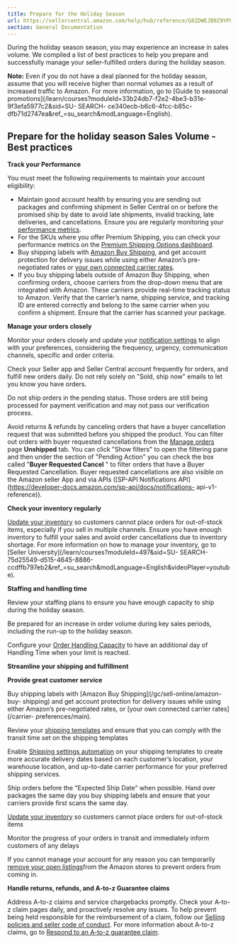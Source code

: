 ```yaml
---
title: Prepare for the Holiday Season
url: https://sellercentral.amazon.com/help/hub/reference/G8ZDWEJB9Z9YPFQ8
section: General Documentation
---
```


During the holiday season season, you may experience an increase in sales
volume. We compiled a list of best practices to help you prepare and
successfully manage your seller-fulfilled orders during the holiday season.

**Note:** Even if you do not have a deal planned for the holiday season,
assume that you will receive higher than normal volumes as a result of
increased traffic to Amazon. For more information, go to [Guide to seasonal
promotions](/learn/courses?moduleId=33b24db7-f2e2-4be3-b31e-9f3efa5977c2&sid=SU-
SEARCH-
ce340ecb-b6c6-4fcc-b85c-dfb71d2747ea&ref_=su_search&modLanguage=English).

## Prepare for the holiday season Sales Volume - Best practices

**Track your Performance**

You must meet the following requirements to maintain your account eligibility:

  * Maintain good account health by ensuring you are sending out packages and confirming shipment in Seller Central on or before the promised ship by date to avoid late shipments, invalid tracking, late deliveries, and cancellations. Ensure you are regularly monitoring your [performance metrics](/performance/dashboard). 
  * For the SKUs where you offer Premium Shipping, you can check your performance metrics on the [Premium Shipping Options dashboard](/performance/eligibilities).
  * Buy shipping labels with [Amazon Buy Shipping](/gc/sell-online/amazon-buy-shipping), and get account protection for delivery issues while using either Amazon’s pre-negotiated rates or [your own connected carrier rates](/carrier-preferences/main).
  * If you buy shipping labels outside of Amazon Buy Shipping, when confirming orders, choose carriers from the drop-down menu that are integrated with Amazon. These carriers provide real-time tracking status to Amazon. Verify that the carrier’s name, shipping service, and tracking ID are entered correctly and belong to the same carrier when you confirm a shipment. Ensure that the carrier has scanned your package. 

**Manage your orders closely**

Monitor your orders closely and update your [notification
settings](/notifications/preferences/ref=xx_notifpref_dnav_xx) to align with
your preferences, considering the frequency, urgency, communication channels,
specific and order criteria.

Check your Seller app and Seller Central account frequently for orders, and
fulfill new orders daily. Do not rely solely on "Sold, ship now" emails to let
you know you have orders.

Do not ship orders in the pending status. Those orders are still being
processed for payment verification and may not pass our verification process.

Avoid returns & refunds by canceling orders that have a buyer cancellation
request that was submitted before you shipped the product. You can filter out
orders with buyer requested cancellations from the [Manage
orders](/orders-v3/mfn/unshipped?) page **Unshipped** tab. You can click "Show
filters" to open the filtering pane and then under the section of "Pending
Action" you can check the box called "**Buyer Requested Cancel** " to filter
orders that have a Buyer Requested Cancellation. Buyer requested cancellations
are also visible on the Amazon seller App and via APIs ([SP-API Notifications
API](https://developer-docs.amazon.com/sp-api/docs/notifications-
api-v1-reference)).

**Check your inventory regularly**

[Update your
inventory](/inventory/ref=xx_invmgr_dnav_xx?tbla_myitable=sort:%7b%22sortOrder%22%3A%22DESCENDING%22%2C%22sortedColumnId%22%3A%22date%22%7d;search:;pagination:1;)
so customers cannot place orders for out-of-stock items, especially if you
sell in multiple channels. Ensure you have enough inventory to fulfill your
sales and avoid order cancellations due to inventory shortage. For more
information on how to manage your inventory, go to [Seller
University](/learn/courses?moduleId=497&sid=SU-
SEARCH-75d25549-d515-4645-8886-ccdffb797eb2&ref_=su_search&modLanguage=English&videoPlayer=youtube).

**Staffing and handling time**

Review your staffing plans to ensure you have enough capacity to ship during
the holiday season.

Be prepared for an increase in order volume during key sales periods,
including the run-up to the holiday season.

Configure your [Order Handling Capacity](/sbr/handlingTime/edit) to have an
additional day of Handling Time when your limit is reached.

**Streamline your shipping and fulfillment**

**Provide great customer service**

Buy shipping labels with [Amazon Buy Shipping](/gc/sell-online/amazon-buy-
shipping) and get account protection for delivery issues while using either
Amazon’s pre-negotiated rates, or [your own connected carrier rates](/carrier-
preferences/main).

Review your [shipping
templates](/sbr/ref=xx_shipset_dnav_xx#shipping_templates) and ensure that you
can comply with the transit time set on the shipping templates

Enable [Shipping settings automation](/gp/help/G8WRJF2N5B787XKQ) on your
shipping templates to create more accurate delivery dates based on each
customer’s location, your warehouse location, and up-to-date carrier
performance for your preferred shipping services.

Ship orders before the "Expected Ship Date" when possible. Hand over packages
the same day you buy shipping labels and ensure that your carriers provide
first scans the same day.

[Update your
inventory](/inventory/ref=xx_invmgr_dnav_xx?tbla_myitable=sort:%7b%22sortOrder%22%3A%22DESCENDING%22%2C%22sortedColumnId%22%3A%22date%22%7d;search:;pagination:1;)
so customers cannot place orders for out-of-stock items

Monitor the progress of your orders in transit and immediately inform
customers of any delays

If you cannot manage your account for any reason you can temporarily [remove
your open listings](/hz/account-info/vacation-settings)from the Amazon stores
to prevent orders from coming in.

**Handle returns, refunds, and A-to-z Guarantee claims**

Address A-to-z claims and service chargebacks promptly. Check your A-to-z
claim pages daily, and proactively resolve any issues. To help prevent being
held responsible for the reimbursement of a claim, follow our [Selling
policies and seller code of conduct](/gp/help/G1801). For more information
about A-to-z claims, go to [Respond to an A-to-z guarantee
claim](/gp/help/G1781).

